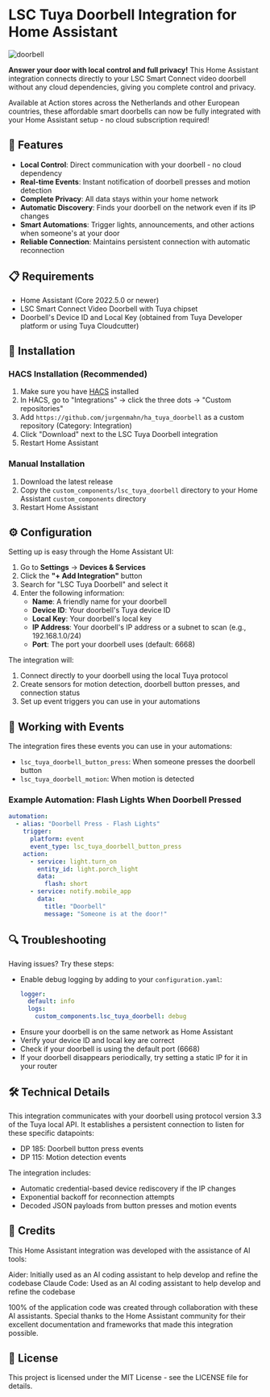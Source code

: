 # LSC Tuya Doorbell Integration for Home Assistant

![doorbell](https://github.com/jurgenmahn/ha_tuya_doorbell/assets/logo.png)

**Answer your door with local control and full privacy!** This Home Assistant integration connects directly to your LSC Smart Connect video doorbell without any cloud dependencies, giving you complete control and privacy.

Available at Action stores across the Netherlands and other European countries, these affordable smart doorbells can now be fully integrated with your Home Assistant setup - no cloud subscription required!

## 🚀 Features

- **Local Control**: Direct communication with your doorbell - no cloud dependency
- **Real-time Events**: Instant notification of doorbell presses and motion detection
- **Complete Privacy**: All data stays within your home network
- **Automatic Discovery**: Finds your doorbell on the network even if its IP changes
- **Smart Automations**: Trigger lights, announcements, and other actions when someone's at your door
- **Reliable Connection**: Maintains persistent connection with automatic reconnection

## 📋 Requirements

- Home Assistant (Core 2022.5.0 or newer)
- LSC Smart Connect Video Doorbell with Tuya chipset
- Doorbell's Device ID and Local Key (obtained from Tuya Developer platform or using Tuya Cloudcutter)

## 📲 Installation

### HACS Installation (Recommended)

1. Make sure you have [HACS](https://hacs.xyz/) installed
2. In HACS, go to "Integrations" → click the three dots → "Custom repositories"
3. Add `https://github.com/jurgenmahn/ha_tuya_doorbell` as a custom repository (Category: Integration)
4. Click "Download" next to the LSC Tuya Doorbell integration
5. Restart Home Assistant

### Manual Installation

1. Download the latest release
2. Copy the `custom_components/lsc_tuya_doorbell` directory to your Home Assistant `custom_components` directory
3. Restart Home Assistant

## ⚙️ Configuration

Setting up is easy through the Home Assistant UI:

1. Go to **Settings** → **Devices & Services**
2. Click the **"+ Add Integration"** button
3. Search for "LSC Tuya Doorbell" and select it
4. Enter the following information:
   - **Name**: A friendly name for your doorbell
   - **Device ID**: Your doorbell's Tuya device ID
   - **Local Key**: Your doorbell's local key
   - **IP Address**: Your doorbell's IP address or a subnet to scan (e.g., 192.168.1.0/24)
   - **Port**: The port your doorbell uses (default: 6668)

The integration will:
1. Connect directly to your doorbell using the local Tuya protocol
2. Create sensors for motion detection, doorbell button presses, and connection status
3. Set up event triggers you can use in your automations

## 🔄 Working with Events

The integration fires these events you can use in your automations:

- `lsc_tuya_doorbell_button_press`: When someone presses the doorbell button
- `lsc_tuya_doorbell_motion`: When motion is detected

### Example Automation: Flash Lights When Doorbell Pressed

```yaml
automation:
  - alias: "Doorbell Press - Flash Lights"
    trigger:
      platform: event
      event_type: lsc_tuya_doorbell_button_press
    action:
      - service: light.turn_on
        entity_id: light.porch_light
        data:
          flash: short
      - service: notify.mobile_app
        data:
          title: "Doorbell"
          message: "Someone is at the door!"
```

## 🔍 Troubleshooting

Having issues? Try these steps:

- Enable debug logging by adding to your `configuration.yaml`:
  ```yaml
  logger:
    default: info
    logs:
      custom_components.lsc_tuya_doorbell: debug
  ```
- Ensure your doorbell is on the same network as Home Assistant
- Verify your device ID and local key are correct
- Check if your doorbell is using the default port (6668)
- If your doorbell disappears periodically, try setting a static IP for it in your router

## 🛠️ Technical Details

This integration communicates with your doorbell using protocol version 3.3 of the Tuya local API. It establishes a persistent connection to listen for these specific datapoints:

- DP 185: Doorbell button press events
- DP 115: Motion detection events

The integration includes:
- Automatic credential-based device rediscovery if the IP changes
- Exponential backoff for reconnection attempts
- Decoded JSON payloads from button presses and motion events

## 📝 Credits

This Home Assistant integration was developed with the assistance of AI tools:

Aider: Initially used as an AI coding assistant to help develop and refine the codebase
Claude Code: Used as an AI coding assistant to help develop and refine the codebase

100% of the application code was created through collaboration with these AI assistants.
Special thanks to the Home Assistant community for their excellent documentation and frameworks that made this integration possible.

## 📜 License

This project is licensed under the MIT License - see the LICENSE file for details.
